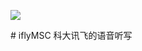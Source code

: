 <p>
<a href="http://cocoadocs.org/docsets/iflyMSCKit"><img src="https://img.shields.io/cocoapods/v/iflyMSCKit.svg?style=flat"></a>
</p>
# iflyMSC
科大讯飞的语音听写


